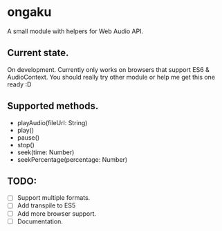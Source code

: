 # ongaku
A small module with helpers for Web Audio API.

## Current state.
On development.
Currently only works on browsers that support ES6 & AudioContext.
You should really try other module or help me get this one ready :D

## Supported methods.
- playAudio(fileUrl: String)
- play()
- pause()
- stop()
- seek(time: Number)
- seekPercentage(percentage: Number)

## TODO:
  - [ ] Support multiple formats.
  - [ ] Add transpile to ES5
  - [ ] Add more browser support.
  - [ ] Documentation.
